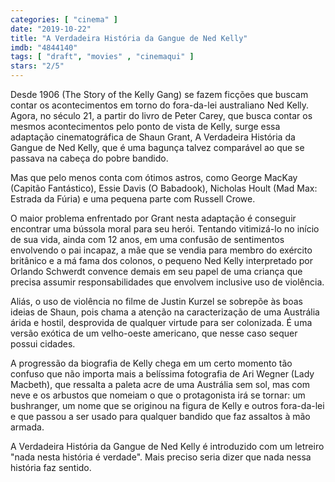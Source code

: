```yaml
---
categories: [ "cinema" ]
date: "2019-10-22"
title: "A Verdadeira História da Gangue de Ned Kelly"
imdb: "4844140"
tags: [ "draft", "movies" , "cinemaqui" ]
stars: "2/5"
---
```

Desde 1906 (The Story of the Kelly Gang) se fazem ficções que buscam contar os acontecimentos em torno do fora-da-lei australiano Ned Kelly. Agora, no século 21, a partir do livro de Peter Carey, que busca contar os mesmos acontecimentos pelo ponto de vista de Kelly, surge essa adaptação cinematográfica de Shaun Grant, A Verdadeira História da Gangue de Ned Kelly, que é uma bagunça talvez comparável ao que se passava na cabeça do pobre bandido.

Mas que pelo menos conta com ótimos astros, como George MacKay (Capitão Fantástico), Essie Davis (O Babadook), Nicholas Hoult (Mad Max: Estrada da Fúria) e uma pequena parte com Russell Crowe.

O maior problema enfrentado por Grant nesta adaptação é conseguir encontrar uma bússola moral para seu herói. Tentando vitimizá-lo no início de sua vida, ainda com 12 anos, em uma confusão de sentimentos envolvendo o pai incapaz, a mãe que se vendia para membro do exército britânico e a má fama dos colonos, o pequeno Ned Kelly interpretado por Orlando Schwerdt convence demais em seu papel de uma criança que precisa assumir responsabilidades que envolvem inclusive uso de violência.

Aliás, o uso de violência no filme de Justin Kurzel se sobrepõe às boas ideias de Shaun, pois chama a atenção na caracterização de uma Austrália árida e hostil, desprovida de qualquer virtude para ser colonizada. É uma versão exótica de um velho-oeste americano, que nesse caso sequer possui cidades.

A progressão da biografia de Kelly chega em um certo momento tão confuso que não importa mais a belíssima fotografia de Ari Wegner (Lady Macbeth), que ressalta a paleta acre de uma Austrália sem sol, mas com neve e os arbustos que nomeiam o que o protagonista irá se tornar: um bushranger, um nome que se originou na figura de Kelly e outros fora-da-lei e que passou a ser usado para qualquer bandido que faz assaltos à mão armada.

A Verdadeira História da Gangue de Ned Kelly é introduzido com um letreiro "nada nesta história é verdade". Mais preciso seria dizer que nada nessa história faz sentido.
